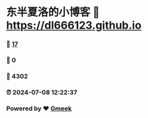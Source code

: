 # 东半夏洛的小博客 :link: https://dl666123.github.io 
### :page_facing_up: [17](https://dl666123.github.io/tag.html) 
### :speech_balloon: 0 
### :hibiscus: 4302 
### :alarm_clock: 2024-07-08 12:22:37 
### Powered by :heart: [Gmeek](https://github.com/Meekdai/Gmeek)
